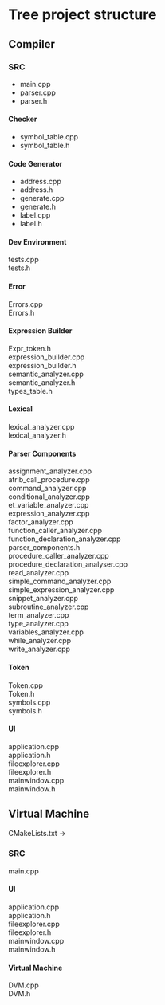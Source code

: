 # Tree project structure

## Compiler

### SRC
- main.cpp<br>
- parser.cpp<br>
- parser.h<br>

#### Checker
- symbol_table.cpp<br>
- symbol_table.h<br>

#### Code Generator
- address.cpp<br>
- address.h<br>
- generate.cpp<br>
- generate.h<br>
- label.cpp<br>
- label.h<br>

#### Dev Environment
tests.cpp<br>
tests.h<br>

#### Error
Errors.cpp<br>
Errors.h<br>


#### Expression Builder
Expr_token.h<br>
expression_builder.cpp<br>
expression_builder.h<br>
semantic_analyzer.cpp<br>
semantic_analyzer.h<br>
types_table.h<br>

#### Lexical
lexical_analyzer.cpp<br>
lexical_analyzer.h<br>

#### Parser Components
assignment_analyzer.cpp<br>
atrib_call_procedure.cpp<br>
command_analyzer.cpp<br>
conditional_analyzer.cpp<br>
et_variable_analyzer.cpp<br>
expression_analyzer.cpp<br>
factor_analyzer.cpp<br>
function_caller_analyzer.cpp<br>
function_declaration_analyzer.cpp<br>
parser_components.h<br>
procedure_caller_analyzer.cpp<br>
procedure_declaration_analyser.cpp<br>
read_analyzer.cpp<br>
simple_command_analyzer.cpp<br>
simple_expression_analyzer.cpp<br>
snippet_analyzer.cpp<br>
subroutine_analyzer.cpp<br>
term_analyzer.cpp<br>
type_analyzer.cpp<br>
variables_analyzer.cpp<br>
while_analyzer.cpp<br>
write_analyzer.cpp<br>

#### Token
Token.cpp<br>
Token.h<br>
symbols.cpp<br>
symbols.h<br>

#### UI
application.cpp<br>
application.h<br>
fileexplorer.cpp<br>
fileexplorer.h<br>
mainwindow.cpp<br>
mainwindow.h<br>


## Virtual Machine
CMakeLists.txt  -> <br>

### SRC
main.cpp<br>

#### UI
application.cpp<br>
application.h<br>
fileexplorer.cpp<br>
fileexplorer.h<br>
mainwindow.cpp<br>
mainwindow.h<br>

#### Virtual Machine
DVM.cpp<br>
DVM.h<br>
